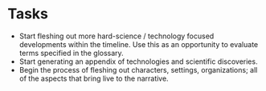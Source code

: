 # Tasks

- Start fleshing out more hard-science / technology focused developments within the timeline. Use this as an opportunity to evaluate terms specified in the glossary.
- Start generating an appendix of technologies and scientific discoveries.
- Begin the process of fleshing out characters, settings, organizations; all of the aspects that bring live to the narrative.